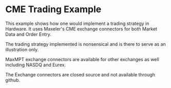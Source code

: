 CME Trading Example
===================


This example shows how one would implement a trading strategy in Hardware.
It uses Maxeler's CME exchange connectors for both Market Data and Order Entry.

The trading strategy implemented is nonsensical and is there to serve as an illustration only.

MaxMPT exchange connectors are available for other exchanges as well including NASDQ and Eurex.

The Exchange connectors are closed source and not available through github.


